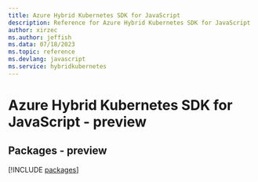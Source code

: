 ```yaml
---
title: Azure Hybrid Kubernetes SDK for JavaScript
description: Reference for Azure Hybrid Kubernetes SDK for JavaScript
author: xirzec
ms.author: jeffish
ms.data: 07/18/2023
ms.topic: reference
ms.devlang: javascript
ms.service: hybridkubernetes
---
```

# Azure Hybrid Kubernetes SDK for JavaScript - preview
## Packages - preview
[!INCLUDE [packages](hybrid-kubernetes-index.md)]